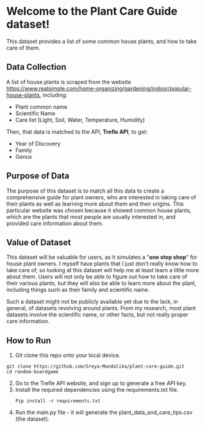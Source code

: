 # Welcome to the Plant Care Guide dataset!
This dataset provides a list of some common house plants, and how to take care of them.

## Data Collection
A list of house plants is scraped from the website https://www.realsimple.com/home-organizing/gardening/indoor/popular-house-plants, 
including:
- Plant common name
- Scientific Name
- Care list (Light, Soil, Water, Temperature, Humidity)

Then, that data is matched to the API, **Trefle API**, to get:
- Year of Discovery
- Family
- Genus

## Purpose of Data 
The purpose of this dataset is to match all this data to create a comprehensive guide for plant owners, who are 
interested in taking care of their plants as well as learning more about them and their origins. This particular website
was chosen because it showed common house plants, which are the plants that most people are usually interested in,
and provided care information about them. 

## Value of Dataset
This dataset will be valuable for users, as it simulates a "**one stop shop**" for house plant owners.
I myself have plants that I just don't really know how to take care of, so looking at this dataset 
will help me at least learn a little more about them. Users will not only be able to figure out how to take
care of their various plants, but they will also be able to learn more about the plant, including things such as their
family and scientific name. 

Such a dataset might not be publicly available yet due to the lack, in general, of datasets revolving 
around plants. From my research, most plant datasets involve the scientific name, or other facts,
but not really proper care information. 

## How to Run
1. Git clone this repo onto your local device.
```
git clone https://github.com/Sreya-Mandalika/plant-care-guide.git
cd random-boardgame
```
2. Go to the Trefle API website, and sign up to generate a free API key.
3. Install the required dependencies using the requirements.txt file.
   ```
   Pip install -r requirements.txt
   ```
4. Run the main.py file - it will generate the plant_data_and_care_tips.csv (the dataset). 

